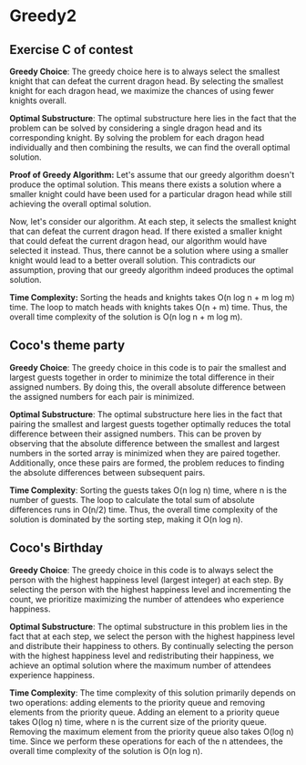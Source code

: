 # Greedy2
## Exercise C of contest
 **Greedy Choice**:
    The greedy choice here is to always select the smallest knight that can defeat the current dragon head. By selecting the smallest knight for each dragon head, we maximize the chances of using fewer knights overall.

 **Optimal Substructure**:
The optimal substructure here lies in the fact that the problem can be solved by considering a single dragon head and its corresponding knight. By solving the problem for each dragon head individually and then combining the results, we can find the overall optimal solution.

 **Proof of Greedy Algorithm:**
Let's assume that our greedy algorithm doesn't produce the optimal solution. This means there exists a solution where a smaller knight could have been used for a particular dragon head while still achieving the overall optimal solution.

Now, let's consider our algorithm. At each step, it selects the smallest knight that can defeat the current dragon head. If there existed a smaller knight that could defeat the current dragon head, our algorithm would have selected it instead. Thus, there cannot be a solution where using a smaller knight would lead to a better overall solution. This contradicts our assumption, proving that our greedy algorithm indeed produces the optimal solution.

 **Time Complexity:**  Sorting the heads and knights takes O(n log n + m log m) time. The loop to match heads with knights takes O(n + m) time. Thus, the overall time complexity of the solution is O(n log n + m log m).

## Coco's theme party
 **Greedy Choice**: The greedy choice in this code is to pair the smallest and largest guests together in order to minimize the total difference in their assigned numbers. By doing this, the overall absolute difference between the assigned numbers for each pair is minimized.

 **Optimal Substructure**: The optimal substructure here lies in the fact that pairing the smallest and largest guests together optimally reduces the total difference between their assigned numbers. This can be proven by observing that the absolute difference between the smallest and largest numbers in the sorted array is minimized when they are paired together. Additionally, once these pairs are formed, the problem reduces to finding the absolute differences between subsequent pairs.

 **Time Complexity**: Sorting the guests takes O(n log n) time, where n is the number of guests. The loop to calculate the total sum of absolute differences runs in O(n/2) time. Thus, the overall time complexity of the solution is dominated by the sorting step, making it O(n log n).

 ## Coco's Birthday

 **Greedy Choice**:
The greedy choice in this code is to always select the person with the highest happiness level (largest integer) at each step. By selecting the person with the highest happiness level and incrementing the count, we prioritize maximizing the number of attendees who experience happiness.

 **Optimal Substructure**:
The optimal substructure in this problem lies in the fact that at each step, we select the person with the highest happiness level and distribute their happiness to others. By continually selecting the person with the highest happiness level and redistributing their happiness, we achieve an optimal solution where the maximum number of attendees experience happiness.

 **Time Complexity**:
The time complexity of this solution primarily depends on two operations: adding elements to the priority queue and removing elements from the priority queue. Adding an element to a priority queue takes O(log n) time, where n is the current size of the priority queue. Removing the maximum element from the priority queue also takes O(log n) time. Since we perform these operations for each of the n attendees, the overall time complexity of the solution is O(n log n).
